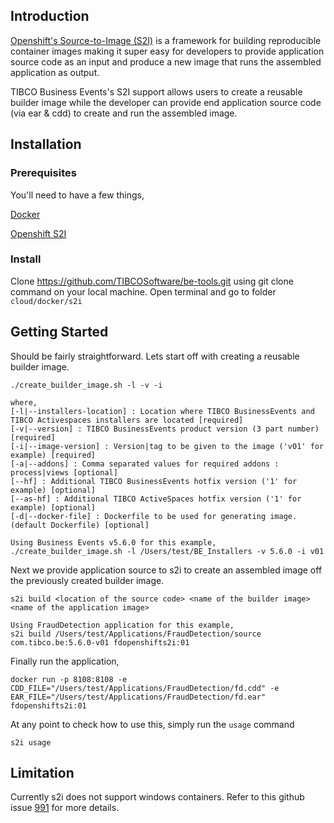 ## Introduction

<a href="https://docs.openshift.com/container-platform/3.6/creating_images/s2i.html">Openshift's Source-to-Image (S2I)</a> is a framework for building reproducible container images making it super easy for developers to provide application source code as an input and produce a new image that runs the assembled application as output.


TIBCO Business Events's S2I support allows users to create a reusable builder image while the developer can provide end application source code (via ear & cdd) to create and run the assembled image.

## Installation

### Prerequisites

You'll need to have a few things, 

<p><a href="https://docs.docker.com/docker-for-mac/install/">Docker</a></p>
<p><a href="https://github.com/openshift/source-to-image">Openshift S2I</a></p>

### Install
Clone https://github.com/TIBCOSoftware/be-tools.git using git clone command on your local machine. Open terminal and go to folder `cloud/docker/s2i`


## Getting Started

Should be fairly straightforward. Lets start off with creating a reusable builder image.
    
    ./create_builder_image.sh -l -v -i
    
    where,
    [-l|--installers-location] : Location where TIBCO BusinessEvents and TIBCO Activespaces installers are located [required] 
    [-v|--version] : TIBCO BusinessEvents product version (3 part number) [required] 
    [-i|--image-version] : Version|tag to be given to the image ('v01' for example) [required] 
    [-a|--addons] : Comma separated values for required addons : process|views [optional] 
    [--hf] : Additional TIBCO BusinessEvents hotfix version ('1' for example) [optional] 
    [--as-hf] : Additional TIBCO ActiveSpaces hotfix version ('1' for example) [optional] 
    [-d|--docker-file] : Dockerfile to be used for generating image.(default Dockerfile) [optional]
    
    Using Business Events v5.6.0 for this example,
    ./create_builder_image.sh -l /Users/test/BE_Installers -v 5.6.0 -i v01

Next we provide application source to s2i to create an assembled image off the previously created builder image.

    s2i build <location of the source code> <name of the builder image> <name of the application image>

    Using FraudDetection application for this example,
    s2i build /Users/test/Applications/FraudDetection/source com.tibco.be:5.6.0-v01 fdopenshifts2i:01

Finally run the application,

    docker run -p 8108:8108 -e CDD_FILE="/Users/test/Applications/FraudDetection/fd.cdd" -e EAR_FILE="/Users/test/Applications/FraudDetection/fd.ear" fdopenshifts2i:01

At any point to check how to use this, simply run the `usage` command

    s2i usage


## Limitation

Currently s2i does not support windows containers. Refer to this github issue <a href="https://github.com/openshift/source-to-image/issues/991">991</a> for more details.
